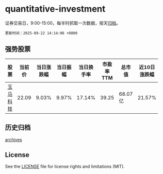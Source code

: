 # quantitative-investment

证券交易日，9:00-15:00，每半时抓取一次数据，按天[归档](archives)。

`更新时间：2025-09-22 14:14:06 +0800`

## 强势股票

|股票|当前价|当日涨跌幅|当日振幅|当日换手率|市盈率TTM|总市值|近10日涨跌幅|
|----|----|----|----|----|----|----|----|
|[玉马科技](https://xueqiu.com/S/SZ300993)|22.09|9.03%|9.97%|17.14%|39.25|68.07亿|21.57%|

## 历史归档

[archives](archives)

## License

See the [LICENSE](LICENSE) file for license rights and limitations (MIT).